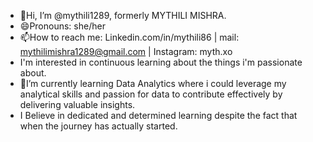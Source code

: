 - 👋Hi, I’m @mythili1289, formerly MYTHILI MISHRA.
- 😄Pronouns: she/her
- 📫How to reach me: Linkedin.com/in/mythili86 | mail: mythilimishra1289@gmail.com | Instagram: myth.xo
-    I'm interested in continuous learning about the things i'm passionate about.
- 🌱I’m currently learning Data Analytics where i could leverage my analytical skills and passion for data to contribute effectively by delivering valuable insights.          
- I Believe in dedicated and determined learning despite the fact that when the journey has actually started.
  

